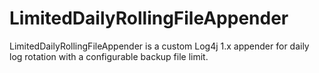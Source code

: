 # LimitedDailyRollingFileAppender
LimitedDailyRollingFileAppender is a custom Log4j 1.x appender for daily log rotation with a configurable backup file limit. 
